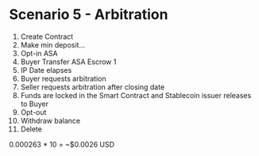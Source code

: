 # Scenario 5 - Arbitration

1. Create Contract
2. Make min deposit…
3. Opt-in ASA
4. Buyer Transfer ASA Escrow 1
5. IP Date elapses
6. Buyer requests arbitration
7. Seller requests arbitration after closing date
8. Funds are locked in the Smart Contract and Stablecoin issuer releases to Buyer
9. Opt-out
10. Withdraw balance
11. Delete

0.000263 * 10 = ~$0.0026 USD
